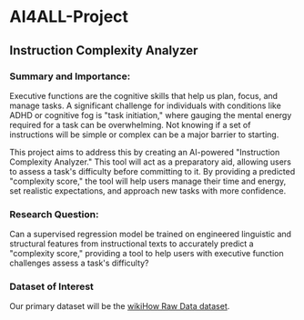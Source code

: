 # AI4ALL-Project

## Instruction Complexity Analyzer

### Summary and Importance:
Executive functions are the cognitive skills that help us plan, focus, and manage tasks. A significant challenge for individuals with conditions like ADHD or cognitive fog is "task initiation," where gauging the mental energy required for a task can be overwhelming. Not knowing if a set of instructions will be simple or complex can be a major barrier to starting.

This project aims to address this by creating an AI-powered "Instruction Complexity Analyzer." This tool will act as a preparatory aid, allowing users to assess a task's difficulty before committing to it. By providing a predicted "complexity score," the tool will help users manage their time and energy, set realistic expectations, and approach new tasks with more confidence.

### Research Question:
Can a supervised regression model be trained on engineered linguistic and structural features from instructional texts to accurately predict a "complexity score," providing a tool to help users with executive function challenges assess a task's difficulty?

### Dataset of Interest
Our primary dataset will be the [wikiHow Raw Data dataset](https://www.kaggle.com/datasets/aniketsharma00411/wikihow-raw-data/data).
